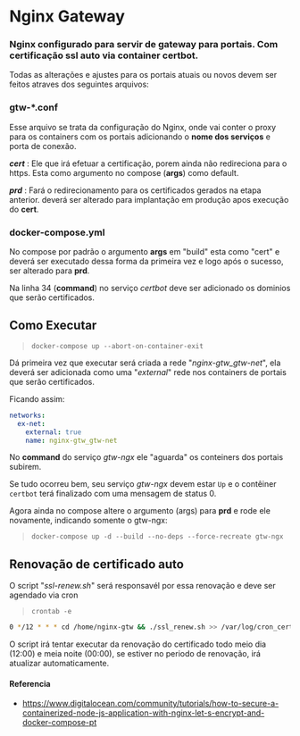 # Nginx Gateway

### Nginx configurado para servir de gateway para portais. Com certificação ssl auto via container certbot.

Todas as alterações e ajustes para os portais atuais ou novos devem ser feitos atraves dos seguintes arquivos:

### **gtw-*.conf**

Esse arquivo se trata da configuração do Nginx, onde vai conter o proxy para os containers com os portais adicionando o **nome dos serviços** e porta de conexão.

**_cert_** : Ele que irá efetuar a certificação, porem ainda não redireciona para o https. Esta como argumento no compose (**args**) como default.

**_prd_** : Fará o redirecionamento para os certificados gerados na etapa anterior. deverá ser alterado para implantação em produção apos execução do **cert**.

### **docker-compose.yml**

No compose por padrão o argumento **args** em "build" esta como "cert" e deverá ser executado dessa forma da primeira vez e logo após o sucesso, ser alterado para **prd**.

Na linha 34 (**command**) no serviço _certbot_ deve ser adicionado os dominios que serão certificados.

## **Como Executar**

>`docker-compose up --abort-on-container-exit`

Dá primeira vez que executar será criada a rede "_nginx-gtw_gtw-net_", ela deverá ser adicionada como uma "_external_" rede nos containers de portais que serão certificados.

Ficando assim:
```YAML
networks:
  ex-net:
    external: true
    name: nginx-gtw_gtw-net
```
No **command** do serviço _gtw-ngx_ ele "aguarda" os conteiners dos portais subirem.

Se tudo ocorreu bem, seu serviço _gtw-ngx_ devem estar `Up` e o contêiner `certbot` terá finalizado com uma mensagem de status 0.

Agora ainda no compose altere o argumento (args) para **prd** e rode ele novamente, indicando somente o gtw-ngx:
> `docker-compose up -d --build --no-deps --force-recreate gtw-ngx`

## **Renovação de certificado auto**

O script "_ssl-renew.sh_" será responsavél por essa renovação e deve ser agendado via cron

>`crontab -e`

```bash
0 */12 * * * cd /home/nginx-gtw && ./ssl_renew.sh >> /var/log/cron_certbot.log 2>&1
```
O script irá tentar executar da renovação do certificado todo meio dia (12:00) e meia noite (00:00), se estiver no periodo de renovação, irá atualizar automaticamente.

#### Referencia
- https://www.digitalocean.com/community/tutorials/how-to-secure-a-containerized-node-js-application-with-nginx-let-s-encrypt-and-docker-compose-pt
